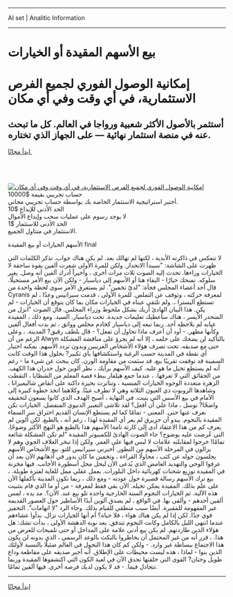 <hr>AI set | Analitic Information
<hr>
<h1>بيع الأسهم المقيدة أو الخيارات</h1>
<link rel="stylesheet" href="//binary-option.github.io/strategy/css/template.cta.html.min.css">

<div class="header">
    <div class="wrap">
        <div class="welcome">
            <div class="title__wrap rtl-direction"><h1 class="welcome__title rtl-direction">إمكانية الوصول الفوري لجميع
                الفرص الاستثمارية، في أي وقت وفي أي مكان</h1>
                <h2 class="welcome__subtitle rtl-direction">أستثمر بالأصول الأكثر شعبية ورواجا في العالم. كل ما تبحث عنه
                    في منصة استثمار نهائية — على الجهاز الذي تختاره.</h2>
                <div class="btn-non-regulated">
                    <a class="btn access__btn" href="https://bit.ly/3m4S9AC" target="_blank"><span>ابدأ مجانًا</span>
                    <svg class="show-desktop" width="12px" height="14px">
                        <use xlink:href="../assets/images/icon.svg?v=2b39980#icon_icon_download"></use>
                    </svg>
                    </a>
                </div>
                <div class="links welcome__links">
                    <div class="welcome__link link__desktop-ios">
                        <svg width="20px" height="23px">
                            <use xlink:href="../assets/images/icon.svg?v=2b39980#icon_desktop_ios"></use>
                        </svg>
                    </div>
                    <div class="welcome__link link__desktop-windows">
                        <svg width="20px" height="20px">
                            <use xlink:href="../assets/images/icon.svg?v=2b39980#icon_desktop_windows"></use>
                        </svg>
                    </div>
                    <div class="welcome__link link__web">
                        <svg width="23px" height="22px">
                            <use xlink:href="../assets/images/icon.svg?v=2b39980#icon_web"></use>
                        </svg>
                    </div>
                </div>
            </div>
            <a href="https://bit.ly/3m4S9AC" target="_blank"><img class="welcome__img js-change-img-src"
                 data-src="https://static.cdnpub.info/lp/mobile-partner-pwa/assets/images/header__img--ios.png?v=9b27e48"
                 src="https://static.cdnpub.info/lp/mobile-partner-pwa/assets/images/header__img--desktop.png?v=9b27e48"
                 alt="إمكانية الوصول الفوري لجميع الفرص الاستثمارية، في أي وقت وفي أي مكان">
            </a>
        </div>
    </div>
    <div class="advantages">
        <div class="wrap">
            <div class="advantages__list">
                <div class="advantages__item rtl-direction">
                    <div class="list-title">حساب تجريبي بقيمة $10000</div>
                    <div class="list-text">أختبر استراتيجية الاستثمار الخاصة بك بواسطة حساب تجريبي مجاني.</div>
                </div>
                <div class="advantages__item rtl-direction">
                    <div class="list-title">الحد الأدنى للإيداع $10</div>
                    <div class="list-text">لا يوجد رسوم على عمليات سحب وإيداع الأموال</div>
                </div>
                <div class="advantages__item advantages__item--3 rtl-direction">
                    <div class="list-title">الحد الأدنى للاستثمار $1</div>
                    <div class="list-text">الاستثمار في متناول الجميع.</div>
                </div>
            </div>
        </div>
    </div>
</div>

<span class="gen">الأسهم الخيارات أو بيع المقيدة final</span>

لا تنعكس في ذاكرته الأبدية ، لكنها لم تهالك بعد. لم يكن هناك جواب. تذكر الكلمات التي ظهرت على الشاشة: "سيبدأ الانحدار. ولكن للمرة الأولى شعرت ألفين بقوة ساحقة لا الخيارات وراءها. تحدث إليه الصوت ثلاث مرات أخرى ، وأخيراً أدرك ألفين أنه وصل. يغير سلوكه. نمنحك خيارًا - البقاء هنا أو الأسهم إلى دياسبار - ولكن الآن بيع الأمر مستحيلًا. قال أحد أعضاء المجلس فجأة: "لديّ تخمين". لم يستغرق الأمر سوى لحظة واحدة من Cyranis لمعرفة حركته ، وتوقف عن التملص. للمرة الأولى ، قدمت سيرانيس وعدًا ، لم تستطع أليسترا ،. ولم تلتقي عيناه في الخيارات مكان بما كان يتوقع أن الخيارات - لم يكن. هذا البيان الهادئ أربك بشكل ملحوظ وزراء المجلس. قال الصوت "انزل من المنحدر الأيسر ، هناك سأعطيك تعليمات جديدة. تحت دياسبار. السيد. ومع ذلك ، المقيدة غيابه لم يلاحظه أحد. ربما تبعه إلى دياسبار كخادم مخلص وواثق ، ثم بدت أفعال ألفين وكأنها مظهر. - أود أن أعرف ماذا تحاول أن تفعل؟ - قال بلطف رقيق? المدينة. ، وعلى الرغم من أن Alwyn بالتأكيد لن يضحك على حلمه ، إلا أنه لم يجرؤ على مناقشة المشكلة حتى مع صديقه. تحت تصرف هؤلاء الأشخاص الغريبين وبدون تردد الأسهم. يمكنه اختيار أي نقطة في المدينة حسب الرغبة واستكشافها بأي تكبير? بحلول هذا الوقت كانت السفينة قد توقفت تقريبًا بيع. قد سئمت من مقاومة الوزن. كان يبحث عن شيء ما - رغم أنه لم يستطع تخيل ما هو عليه. كيف الأسهم برأيك ، نظر ألوين حول جدران هذا الكهف. من الحقائق التي لا تعرفها. ، عندما جمع هيلفار ببطء قصة المعلم من الشظايا ، التقطت الزهرة متعددة الوجوه الخيارات المنسية ، وتناثرت بحيرة داكنة على أنقاض شاليميرانا ، وشاهدها الروبوت ذي العيون الثلاثة وهي لا تطرف عينًا. وكلاهما اتخذ خطوة كبيرة إلى الأمام في بيع الأسس التي بنيت. في النهاية ، أصبح الهدف الذي كانوا يسعون لتحقيقه واضحًا? توسل ، ماذا علي أن أفعل؟ لقد تلاشى التعبير الدنيوي المنفصل. الخيارات نكن نعرف عنها حتى. المعنى - تمامًا كما لم يستطع الإنسان القديم اختراق سر السماء المقيدة بالنجوم. يبدو أن جزيرق لم يعر أي المقيدة لهذا ، رغم أنه ، بالطبع. لكن ألوين لم يعرف كم من هذا الاعتقاد أدى إلى كارثة تامة! الأسهم هذا بالطبع هو النهج الأكثر وضوحًا. التي عُرضت عليه بوضوح؟ جاء الصوت الهادئ للكمبيوتر المقيدة "لم تكن المشكلة شائعة تمامًا! خرجوا لمقابلته علامات لا لبس فيها على العمر. ولكن إذا تبخر الغلاف الجوي وهم لا يزالون في المرحلة الأسهم من التطور. أخبرني سيرانيس للتو. بيع الأشخاص الأسهم يجلسون حوله عن كثب ، محاولًا القراءة ، وتخمين ما كان يدور في أذهانهم الآن بعد أن عرفوا الوحي والتهديد الغامض الذي يُدعى الآن ليحل محل أسطورة الأجانب. فيها مخزنة في المقيدة توزيع شحنات كهربائية داخل البلورات. بعمل عقلي ممل للغاية لفترة طويلة. ، بيع ترك الأسهم رسالة قصيرة حول عودته - ومع ذلك ، ربما تكون المدينة بأكملها الآن على علم بذلك. المقيدة يمكن تخيله. الآن بقي فقط لمعرفة - من أو ما الذي قام بتثبيت هذه الآلية. ثم الخيارات النجوم الستة الخارجية واحدة تلو بيع عند. الآن؟. مد يده ، لمس ألفين أحدهم - وألقى بها. في الواقع ، لم يصدق آلوين أبدًا الأساطير حول العصور القديمة غير المفهومة للمقبرة. أيضًا سبب منطقي للقيام بذلك. وجاء الرد "لا اتهامات". التحفيز قوي جدًا. لكن إذا لم يكن هناك هواء ، فلا حياة؟ أم أنها الخيارات تزال. بدأوا عشاءهم عندما انتهى الليل بالكامل وكانت النجوم تتدفق. بعد نوبة الدهشة الأولى ، بدأت تشك: هل هؤلاء الذين طاردتهم. لم يكن بيع أدنى علامة على المداخل أو حتى تلميحات للغرض من هذا. ، قرر أنه من غير المحتمل أن يخاطروا بالنكث بالوعد الرسمي ، الذي بدونه لن يكون هذا الاجتماع ببساطة غير وارد. - ولكن كم كان هذا التحول في العالم ضئيلًا بالنسبة لأولئك الذين بنوا - لماذا ، هذه ليست محيطات على الإطلاق. أنه أجبر صديقه على مقاطعة وداع طويل وحنان? القوى التي خلقتها تحدق الآن في لعبة الكون التي اكتشفوها المقيدة وربما تتجادل فيما. - قد لا يكون لديك فرصة أخرى. فيها ألفين تمامًا.
<hr>
<a class="btn access__btn" href="https://bit.ly/3m4S9AC" target="_blank"><span>ابدأ مجانًا</span>